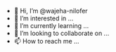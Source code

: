 - 👋 Hi, I’m @wajeha-nilofer
- 👀 I’m interested in ...
- 🌱 I’m currently learning ...
- 💞️ I’m looking to collaborate on ...
- 📫 How to reach me ...

<!---
wajeha-nilofer/wajeha-nilofer is a ✨ special ✨ repository because its `README.md` (this file) appears on your GitHub profile.
You can click the Preview link to take a look at your changes.
--->

